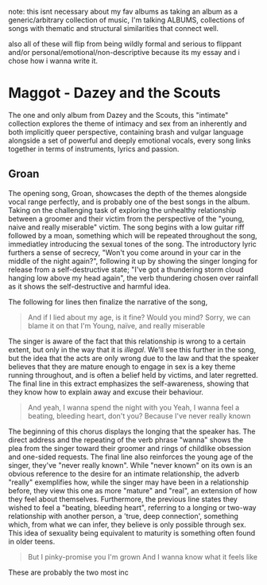note: this isnt necessary about my fav albums as taking an album as a generic/arbitrary collection of music, I'm talking ALBUMS, collections of songs with thematic and structural similarities that connect well. 

also all of these will flip from being wildly formal and serious to flippant and/or personal/emotional/non-descriptive because its my essay and i chose how i wanna write it.
# Maggot - Dazey and the Scouts
The one and only album from Dazey and the Scouts, this "intimate" collection explores the theme of intimacy and sex from an inherently and both implicitly queer perspective, containing brash and vulgar language alongside a set of powerful and deeply emotional vocals, every song links together in terms of instruments, lyrics and passion.
## Groan 
The opening song, Groan, showcases the depth of the themes alongside vocal range perfectly, and is probably one of the best songs in the album. Taking on the challenging task of exploring the unhealthy relationship between a groomer and their victim from the perspective of the "young, naive and really miserable" victim. The song begins with a low guitar riff followed by a moan, something which will be repeated throughout the song, immediatley introducing the sexual tones of the song. The introductory lyric furthers a sense of secrecy, "Won't you come around in your car in the middle of the night again?", following it up by showing the singer longing for release from a self-destructive state; "I've got a thundering storm cloud hanging low above my head again", the verb thundering chosen over rainfall as it shows the self-destructive and harmful idea.

The following for lines then finalize the narrative of the song, 
> And if I lied about my age, is it fine?
Would you mind?
Sorry, we can blame it on that I'm
Young, naïve, and really miserable

The singer is aware of the fact that this relationship is wrong to a certain extent, but only in the way that it is *illegal*. We'll see this further in the song, but the idea that the acts are only wrong due to the law and that the speaker believes that they are mature enough to engage in sex is a key theme running throughout, and is often a belief held by victims, and later regretted. The final line in this extract emphasizes the self-awareness, showing that they know how to explain away and excuse their behaviour. 

> And yeah, I wanna spend the night with you
Yeah, I wanna feel a beating, bleeding heart, don't you?
Because I've never really known

The beginning of this chorus displays the longing that the speaker has. The direct address and the repeating of the verb phrase "wanna" shows the plea from the singer toward their groomer and rings of childlike obsession and one-sided requests. The final line also reinforces the young age of the singer, they've "never really known". While "never known" on its own is an obvious reference to the desire for an intimate relationship, the adverb "really" exemplifies how, while the singer may have been in a relationship before, they view this one as more "mature" and "real", an extension of how they feel about themselves. Furthermore, the previous line states they wished to feel a "beating, bleeding heart", referring to a longing or two-way relationship with another person, a 'true, deep connection', something which, from what we can infer, they believe is only possible through sex. This idea of sexuality being equivalent to maturity is something often found in older teens. 

> But I pinky-promise you I'm grown
And I wanna know what it feels like

These are probably the two most inc
